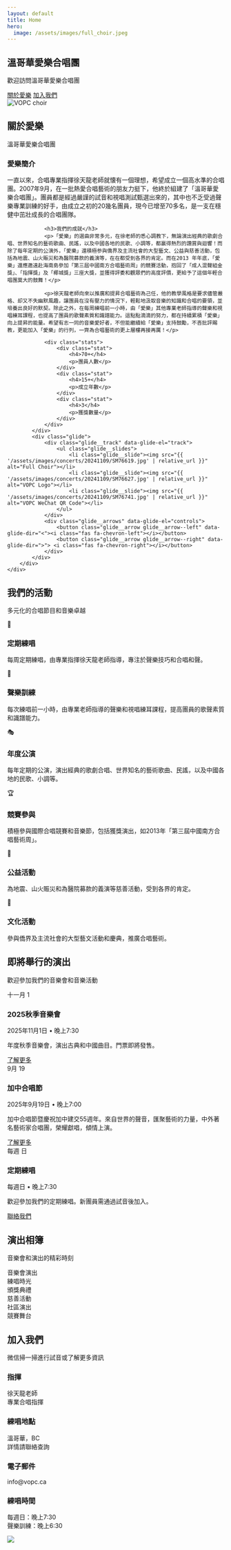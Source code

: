 ```yaml
---
layout: default
title: Home
hero:
  image: /assets/images/full_choir.jpeg
---
```


<!-- Hero Section -->
<section id="home" class="hero">
    <div class="hero-content">
        <div class="container">
            <h2 class="hero-title">溫哥華愛樂合唱團</h2>
            <p class="hero-subtitle">歡迎訪問溫哥華愛樂合唱團</p>
            <div class="hero-buttons">
                <a href="#about" class="btn btn-primary">關於愛樂</a>
                <a href="#contact" class="btn btn-secondary">加入我們</a>
            </div>
        </div>
    </div>
    <div class="hero-image">
        <img src="{{ '/assets/images/full_choir.jpeg' | relative_url }}" alt="VOPC choir">
        <div class="hero-overlay"></div>
    </div>
</section>

<!-- About Section -->
<section id="about" class="about">
    <div class="container">
        <div class="section-header">
            <h2>關於愛樂</h2>
            <p>溫哥華愛樂合唱團</p>
        </div>
        <div class="about-content">
            <div class="about-text">
                <h3>愛樂簡介</h3>
                <p>一直以來，合唱專業指揮徐天龍老師就懐有一個理想，希望成立一個高水準的合唱團。2007年9月，在一批熱愛合唱藝術的朋友力挺下，他終於組建了「溫哥華愛樂合唱團」。團員都是經過嚴謹的試音和視唱測試甄選出來的，其中也不乏受過聲樂專業訓練的好手，由成立之初的20幾名團員，現今已增至70多名，是一支在穩健中茁壯成長的合唱團隊。</p>
                
                <h3>我們的成就</h3>
                <p>「愛樂」的選曲非常多元，在徐老師的悉心調教下，無論演出經典的歌劇合唱、世界知名的藝術歌曲、民謠，以及中國各地的民歌、小調等，都贏得熱烈的讚賞與迴響！而除了每年定期的公演外，「愛樂」還積極参與僑界及主流社會的大型藝文、公益與慈善活動，包括為地震、山火賑災和為醫院募款的義演等，在在都受到各界的肯定。而在2013 年年底，「愛樂」還應邀遠赴海南島參加「第三屆中國南方合唱藝術周」的競賽活動，抱回了「成人混聲組金獎」、「指揮獎」及「椰城獎」三座大獎，並獲得評委和觀眾們的高度評價，更給予了這個年輕合唱團莫大的鼓舞！</p>
                
                <p>徐天龍老師向來以推廣和提昇合唱藝術為己任，他的教學風格是要求儘管嚴格、却又不失幽默風趣，讓團員在沒有壓力的情況下，輕鬆地汲取音樂的知識和合唱的要領，並培養出良好的默契。除此之外，在每周練唱前一小時，由「愛樂」其他專業老師指導的聲樂和視唱練耳課程，也提高了團員的歌聲素質和識譜能力。這點點滴滴的努力，都在持續累積「愛樂」向上提昇的能量。希望有志一同的音樂愛好者，不但能繼續給「愛樂」支持鼓勵，不吝批評賜教，更能加入「愛樂」的行列，一齊為合唱藝術的更上層樓再接再厲！</p>
                
                <div class="stats">
                    <div class="stat">
                        <h4>70+</h4>
                        <p>團員人數</p>
                    </div>
                    <div class="stat">
                        <h4>15+</h4>
                        <p>成立年數</p>
                    </div>
                    <div class="stat">
                        <h4>3</h4>
                        <p>獲獎數量</p>
                    </div>
                </div>
            </div>
            <div class="glide">
                <div class="glide__track" data-glide-el="track">
                    <ul class="glide__slides">
                        <li class="glide__slide"><img src="{{ '/assets/images/concerts/20241109/SM76619.jpg' | relative_url }}" alt="Full Choir"></li>
                        <li class="glide__slide"><img src="{{ '/assets/images/concerts/20241109/SM76627.jpg' | relative_url }}" alt="VOPC Logo"></li>
                        <li class="glide__slide"><img src="{{ '/assets/images/concerts/20241109/SM76741.jpg' | relative_url }}" alt="VOPC WeChat QR Code"></li>
                    </ul>
                </div>
                <div class="glide__arrows" data-glide-el="controls">
                    <button class="glide__arrow glide__arrow--left" data-glide-dir="<"><i class="fas fa-chevron-left"></i></button>
                    <button class="glide__arrow glide__arrow--right" data-glide-dir=">"> <i class="fas fa-chevron-right"></i></button>
                </div>
            </div>
        </div>
    </div>
</section>

<!-- Services Section -->
<section id="services" class="services">
    <div class="container">
        <div class="section-header">
            <h2>我們的活動</h2>
            <p>多元化的合唱節目和音樂卓越</p>
        </div>
        <div class="services-grid">
            <div class="service-card">
                <div class="service-icon">
                    <span>🎵</span>
                </div>
                <h3>定期練唱</h3>
                <p>每周定期練唱，由專業指揮徐天龍老師指導，專注於聲樂技巧和合唱和聲。</p>
            </div>
            <div class="service-card">
                <div class="service-icon">
                    <span>🎼</span>
                </div>
                <h3>聲樂訓練</h3>
                <p>每次練唱前一小時，由專業老師指導的聲樂和視唱練耳課程，提高團員的歌聲素質和識譜能力。</p>
            </div>
            <div class="service-card">
                <div class="service-icon">
                    <span>🎭</span>
                </div>
                <h3>年度公演</h3>
                <p>每年定期的公演，演出經典的歌劇合唱、世界知名的藝術歌曲、民謠，以及中國各地的民歌、小調等。</p>
            </div>
            <div class="service-card">
                <div class="service-icon">
                    <span>🏆</span>
                </div>
                <h3>競賽參與</h3>
                <p>積極參與國際合唱競賽和音樂節，包括獲獎演出，如2013年「第三屆中國南方合唱藝術周」。</p>
            </div>
            <div class="service-card">
                <div class="service-icon">
                    <span>🤝</span>
                </div>
                <h3>公益活動</h3>
                <p>為地震、山火賑災和為醫院募款的義演等慈善活動，受到各界的肯定。</p>
            </div>
            <div class="service-card">
                <div class="service-icon">
                    <span>🎪</span>
                </div>
                <h3>文化活動</h3>
                <p>參與僑界及主流社會的大型藝文活動和慶典，推廣合唱藝術。</p>
            </div>
        </div>
    </div>
</section>

<!-- Events Section -->
<section id="events" class="events">
    <div class="container">
        <div class="section-header">
            <h2>即將舉行的演出</h2>
            <p>歡迎參加我們的音樂會和音樂活動</p>
        </div>
        <div class="events-grid">
            <div class="event-card">
                <div class="event-date">
                    <span class="month">十一月</span>
                    <span class="day">1</span>
                </div>
                <div class="event-content">
                    <h3>2025秋季音樂會</h3>
                    <p class="event-time">2025年11月1日 • 晚上7:30</p>
                    <p class="event-description">年度秋季音樂會，演出古典和中國曲目。門票即將發售。</p>
                    <a href="#" class="event-link">了解更多</a>
                </div>
            </div>
            <div class="event-card">
                <div class="event-date">
                    <span class="month">9月</span>
                    <span class="day">19</span>
                </div>
                <div class="event-content">
                    <h3>加中合唱節</h3>
                    <p class="event-time">2025年9月19日 • 晚上7:00</p>
                    <p class="event-description">加中合唱節暨慶祝加中建交55週年。來自世界的聲音，匯聚藝術的力量，中外著名藝術家合唱團，榮耀獻唱，傾情上演。</p>
                    <a href="#" class="event-link">了解更多</a>
                </div>
            </div>
            <div class="event-card">
                <div class="event-date">
                    <span class="month">每週</span>
                    <span class="day">日</span>
                </div>
                <div class="event-content">
                    <h3>定期練唱</h3>
                    <p class="event-time">每週日 • 晚上7:30</p>
                    <p class="event-description">歡迎參加我們的定期練唱。新團員需通過試音後加入。</p>
                    <a href="#contact" class="event-link">聯絡我們</a>
                </div>
            </div>
        </div>
    </div>
</section>

<!-- Gallery Section -->
<section id="gallery" class="gallery">
    <div class="container">
        <div class="section-header">
            <h2>演出相簿</h2>
            <p>音樂會和演出的精彩時刻</p>
        </div>
        <div class="gallery-grid">
            <div class="gallery-item">
                <div class="gallery-placeholder">
                    <span>音樂會演出</span>
                </div>
            </div>
            <div class="gallery-item">
                <div class="gallery-placeholder">
                    <span>練唱時光</span>
                </div>
            </div>
            <div class="gallery-item">
                <div class="gallery-placeholder">
                    <span>頒獎典禮</span>
                </div>
            </div>
            <div class="gallery-item">
                <div class="gallery-placeholder">
                    <span>慈善活動</span>
                </div>
            </div>
            <div class="gallery-item">
                <div class="gallery-placeholder">
                    <span>社區演出</span>
                </div>
            </div>
            <div class="gallery-item">
                <div class="gallery-placeholder">
                    <span>競賽舞台</span>
                </div>
            </div>
        </div>
    </div>
</section>

<!-- Contact Section -->
<section id="contact" class="contact">
    <div class="container">
        <div class="section-header">
            <h2>加入我們</h2>
            <p>微信掃一掃進行試音或了解更多資訊</p>
        </div>
        <div class="contact-content">
            <div class="contact-info">
                <div class="contact-item">
                    <h3>指揮</h3>
                    <p>徐天龍老師<br>專業合唱指揮</p>
                </div>
                <div class="contact-item">
                    <h3>練唱地點</h3>
                    <p>溫哥華，BC<br>詳情請聯絡查詢</p>
                </div>
                <div class="contact-item">
                    <h3>電子郵件</h3>
                    <p>info@vopc.ca</p>
                </div>
                <div class="contact-item">
                    <h3>練唱時間</h3>
                    <p>每週日：晚上7:30<br>聲樂訓練：晚上6:30</p>
                </div>
            </div>
            <div class="contact-form">
                <img src="{{ '/assets/images/vopc-wechat-app-qrcode.png' | relative_url }}" class="image-placeholder" />
            </div>
        </div>
    </div>
</section>
